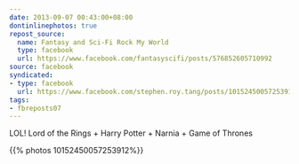 ```yaml
---
date: 2013-09-07 00:43:00+08:00
dontinlinephotos: true
repost_source:
  name: Fantasy and Sci-Fi Rock My World
  type: facebook
  url: https://www.facebook.com/fantasyscifi/posts/576852605710992
source: facebook
syndicated:
- type: facebook
  url: https://www.facebook.com/stephen.roy.tang/posts/10152450057253912
tags:
- fbreposts07
---
```


LOL!   Lord of the Rings + Harry Potter + Narnia + Game of Thrones

{{% photos 10152450057253912%}}